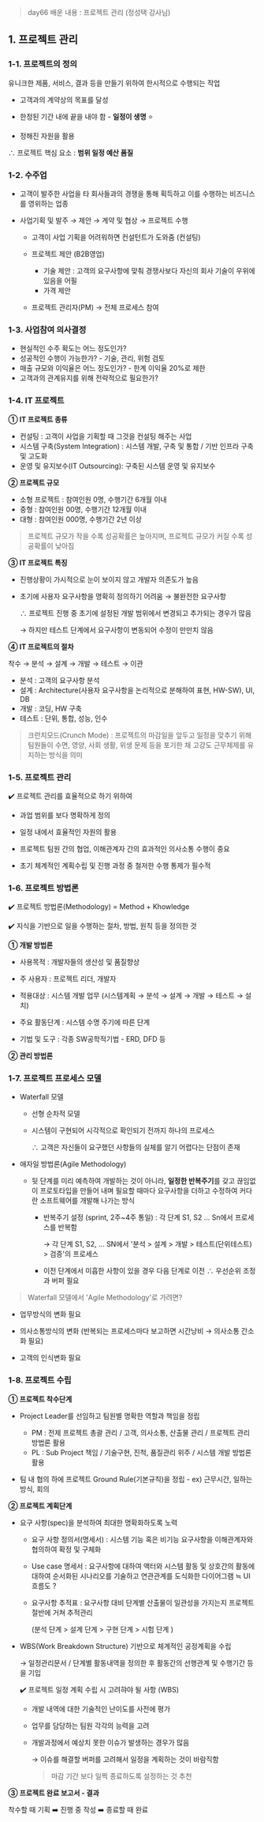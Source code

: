 > day66 배운 내용 : 프로젝트 관리 (정성택 강사님) 

## 1. 프로젝트 관리

### 1-1. 프로젝트의 정의

유니크한 제품, 서비스, 결과 등을 만들기 위하여 한시적으로 수행되는 작업

- 고객과의 계약상의 목표를 달성

- 한정된 기간 내에 끝을 내야 함 - **일정이 생명** :star:

- 정해진 자원을 활용

∴ 프로젝트  핵심 요소 : **범위 일정 예산 품질** 



### 1-2. 수주업

- 고객이 발주한 사업을 타 회사들과의 경쟁을 통해 획득하고 이를 수행하는 비즈니스를 영위하는 업종

- 사업기획 및 발주 → 제안  → 계약 및 협상 → 프로젝트 수행 

  - 고객이 사업 기획을 어려워하면 컨설턴트가 도와줌 (컨설팅)

  - 프로젝트 제안 (B2B영업)
    - 기술 제안 : 고객의 요구사항에 맞춰 경쟁사보다 자신의 회사 기술이 우위에 있음을 어필
    - 가격 제안 
  - 프로젝트 관리자(PM) → 전체 프로세스 참여



### 1-3. 사업참여 의사결정

- 현실적인 수주 확도는 어느 정도인가?
- 성공적인 수행이 가능한가? - 기술, 관리, 위험 검토
- 매출 규모와 이익율은 어느 정도인가? - 한계 이익율 20%로 제한
- 고객과의 관계유지를 위해 전략적으로 필요한가?



### 1-4. IT 프로젝트

**① IT 프로젝트 종류**

- 컨설팅 : 고객이 사업을 기획할 때 그것을 컨설팅 해주는 사업
- 시스템 구축(System Integration) : 시스템 개발, 구축 및 통합 / 기반 인프라 구축 및 고도화
- 운영 및 유지보수(IT Outsourcing): 구축된 시스템 운영 및 유지보수

**② 프로젝트 규모**

- 소형 프로젝트 : 참여인원 0명, 수행기간 6개월 이내
- 중형 : 참여인원 00명, 수행기간 12개월 이내
- 대형 : 참여인원 000명, 수행기간 2년 이상

> 프로젝트 규모가 작을 수록 성공확률은 높아지며, 프로젝트 규모가 커질 수록 성공확률이 낮아짐

**③ IT 프로젝트 특징**

- 진행상황이 가시적으로 눈이 보이지 않고 개발자 의존도가 높음

- 초기에 사용자 요구사항을 명확히 정의하기 어려움 → 불완전한 요구사항

  ∴ 프로젝트 진행 중 초기에 설정된 개발 범위에서 변경되고 추가되는 경우가 많음

  → 하지만 테스트 단계에서 요구사항이 변동되어 수정이 만만치 않음

**④ IT 프로젝트의 절차** 

착수 → 분석 → 설계 → 개발 → 테스트 → 이관

- 분석 : 고객의 요구사항 분석
- 설계 :  Architecture(사용자 요구사항을 논리적으로 분해하여 표현, HW-SW), UI, DB
- 개발 : 코딩, HW 구축
- 테스트 : 단위, 통합, 성능, 인수



>  크런치모드(Crunch Mode) : 프로젝트의 마감일을 앞두고 일정을 맞추기 위해 팀원들이 수면, 영양, 사회 생활, 위생 문제 등을 포기한 채 고강도 근무체제를 유지하는 방식을 의미



### 1-5. 프로젝트 관리

:heavy_check_mark: 프로젝트 관리를 효율적으로 하기 위하여

- 과업 범위를 보다 명확하게 정의

- 일정 내에서 효율적인 자원의 활용

- 프로젝트 팀원 간의 협업, 이해관계자 간의 효과적인 의사소통 수행이 중요

- 초기 체계적인 계획수립 및 진행 과정 중 철저한 수행 통제가 필수적



### 1-6. 프로젝트 방법론

:heavy_check_mark: 프로젝트 방법론(Methodology) = Method + Khowledge

:heavy_check_mark: 지식을 기반으로 일을 수행하는 절차, 방법, 원칙 등을 정의한 것

**① 개발 방법론**

- 사용목적 : 개발자들의 생산성 및 품질향상

- 주 사용자 : 프로젝트 리더, 개발자

- 적용대상 : 시스템 개발 업무 (시스템계획 → 분석 → 설계 → 개발 → 테스트 → 설치)

- 주요 활동단계 : 시스템 수명 주기에 따른 단계

- 기법 및 도구 : 각종 SW공학적기법 - ERD, DFD 등

**② 관리 방법론**



### 1-7. 프로젝트 프로세스 모델

- Waterfall 모델 

  - 선형 순차적 모델

  - 시스템이 구현되어 시각적으로 확인되기 전까지 하나의 프로세스

    ∴ 고객은 자신들이 요구했던 사항들의 실체를 알기 어렵다는 단점이 존재

- 애자일 방법론(Agile Methodology)

  - 뒷 단계를 미리 예측하여 개발하는 것이 아니라, **일정한 반복주기**를 갖고 끊임없이 프로토타입을 만들어 내며 필요할 때마다 요구사항을 더하고 수정하여 커다란 소프트웨어를 개발해 나가는 방식

    - 반복주기 설정 (sprint, 2주~4주 통일) : 각 단계 S1, S2 ... Sn에서 프로세스를 반복함

      → 각 단계 S1, S2, ... SN에서 '분석 > 설계 > 개발 > 테스트(단위테스트) > 검증'의 프로세스

    - 이전 단계에서 미흡한 사항이 있을 경우 다음 단계로 이전 ∴ 우선순위 조정과 버퍼 필요



> Waterfall 모델에서 'Agile Methodology'로 가려면? 

- 업무방식의 변화 필요
- 의사소통방식의 변화 (반복되는 프로세스마다 보고하면 시간낭비 → 의사소통 간소화 필요)

- 고객의 인식변화 필요



### 1-8. 프로젝트 수립

**① 프로젝트 착수단계** 

- Project Leader를 선임하고 팀원별 명확한 역할과 책임을 정립
  - PM : 전제 프로젝트 총괄 관리 / 고객, 의사소통, 산출물 관리 / 프로젝트 관리 방법론 활용
  - PL : Sub Project 책임 / 기술구현, 진척, 품질관리 위주 / 시스템 개발 방법론 활용

- 팀 내 협의 하에 프로젝트 Ground Rule(기본규칙)을 정립 - ex) 근무시간, 일하는 방식, 회의

**② 프로젝트 계획단계** 

- 요구 사항(spec)을 분석하여 최대한 명확화하도록 노력

  - 요구 사항 정의서(명세서) : 시스템 기능 혹은 비기능 요구사항을 이해관계자와 협의하여 확정 및 구체화

  - Use case  명세서 : 요구사항에 대하여 액터와 시스템 활동 및 상호간의 활동에 대하여 순서화된 시나리오를 기술하고 연관관계를 도식화한 다이어그램 ≒ UI 흐름도 ?

  - 요구사항 추적표 : 요구사항 대비 단계별 산출물이 일관성을 가지는지 프로젝트 절반에 거쳐 추적관리

    (분석 단계 > 설계 단계 > 구현 단계 > 시험 단계 )

- WBS(Work Breakdown Structure) 기반으로 체계적인 공정계획을 수립

  → 일정관리문서 / 단계별 활동내역을 정의한 후 활동간의 선행관계 및 수행기간 등을 기입

  :heavy_check_mark: 프로젝트 일정 계획 수립 시 고려햐야 될 사항 (WBS)

  - 개발 내역에 대한 기술적인 난이도를 사전에 평가

  - 업무를 담당하는 팀원 각각의 능력을 고려

  - 개발과정에서 예상치 못한 이슈가 발생하는 경우가 많음

    → 이슈를 해결할 버퍼를 고려해서 일정을 계획하는 것이 바람직함
    
    > 마감 기간 보다 일찍 종료하도록 설정하는 것 추천

**③ 프로젝트 완료 보고서 - 결과**

착수할 때 기획 :arrow_right: 진행 중 작성 :arrow_right: 종료할 때 완료

